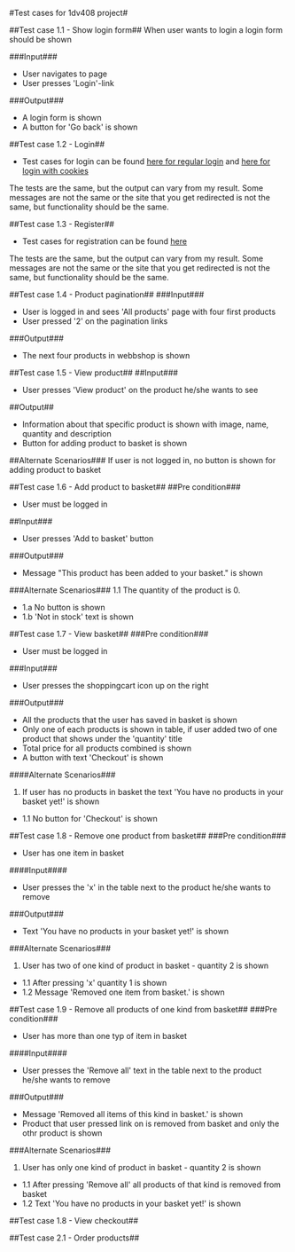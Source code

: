 #Test cases for 1dv408 project#

##Test case 1.1 - Show login form##
When user wants to login a login form should be shown

###Input###
* User navigates to page
* User presses 'Login'-link

###Output###
* A login form is shown
* A button for 'Go back' is shown

##Test case 1.2 - Login##
* Test cases for login can be found [here for regular login](https://github.com/dntoll/1DV608/blob/master/Assignments/Assignment_2/Assignment2_Test_Cases_Mandatory.md) and [here for login with cookies](https://github.com/dntoll/1DV608/blob/master/Assignments/Assignment_2/Assignment2_Extra_Test_cases.md)

The tests are the same, but the output can vary from my result. Some messages are not the same or the site that you get redirected is not the same, but functionality should be the same.

##Test case 1.3 - Register##
* Test cases for registration can be found [here](https://github.com/dntoll/1DV608/blob/master/Assignments/Assignment_4/TestCases.md)

The tests are the same, but the output can vary from my result. Some messages are not the same or the site that you get redirected is not the same, but functionality should be the same.

##Test case 1.4 - Product pagination##
###Input###
* User is logged in and sees 'All products' page with four first products
* User pressed '2' on the pagination links

###Output###
* The next four products in webbshop is shown

##Test case 1.5 - View product##
##Input###
* User presses 'View product' on the product he/she wants to see

##Output##
* Information about that specific product is shown with image, name, quantity and description
* Button for adding product to basket is shown

##Alternate Scenarios###
If user is not logged in, no button is shown for adding product to basket

##Test case 1.6 - Add product to basket##
##Pre condition###
* User must be logged in

##Input###
* User presses 'Add to basket' button

###Output###
* Message "This product has been added to your basket." is shown

###Alternate Scenarios###
1.1 The quantity of the product is 0.
* 1.a No button is shown
* 1.b 'Not in stock' text is shown

##Test case 1.7 - View basket##
###Pre condition###
* User must be logged in

###Input###
* User presses the shoppingcart icon up on the right

###Output###
* All the products that the user has saved in basket is shown
* Only one of each products is shown in table, if user added two of one product that shows under the 'quantity' title
* Total price for all products combined is shown
* A button with text 'Checkout' is shown

####Alternate Scenarios###
1. If user has no products in basket the text 'You have no products in your basket yet!' is shown
* 1.1 No button for 'Checkout' is shown

##Test case 1.8 - Remove one product from basket##
###Pre condition###
* User has one item in basket

####Input####
* User presses the 'x' in the table next to the product he/she wants to remove

###Output###
* Text 'You have no products in your basket yet!' is shown

###Alternate Scenarios###
1. User has two of one kind of product in basket - quantity 2 is shown
* 1.1 After pressing 'x' quantity 1 is shown
* 1.2 Message 'Removed one item from basket.' is shown

##Test case 1.9 - Remove all products of one kind from basket##
###Pre condition###
* User has more than one typ of item in basket

####Input####
* User presses the 'Remove all' text in the table next to the product he/she wants to remove

###Output###
* Message 'Removed all items of this kind in basket.' is shown
* Product that user pressed link on is removed from basket and only the othr product is shown

###Alternate Scenarios###
1. User has only one kind of product in basket - quantity 2 is shown
* 1.1 After pressing 'Remove all' all products of that kind is removed from basket
* 1.2 Text 'You have no products in your basket yet!' is shown

##Test case 1.8 - View checkout##

##Test case 2.1 - Order products##

